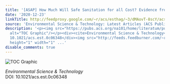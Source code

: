 ```yaml
---
title: '[ASAP] How Much Will Safe Sanitation for all Cost? Evidence from Five Cities'
date: '2020-12-23'
linkTitle: http://feedproxy.google.com/~r/acs/esthag/~3/dMAovT-8scY/acs.est.0c06348
source: 'Environmental Science & Technology: Latest Articles (ACS Publications)'
description: '<p><img src="https://pubs.acs.org/na101/home/literatum/publisher/achs/journals/content/esthag/0/esthag.ahead-of-print/acs.est.0c06348/20201223/images/medium/es0c06348_0006.gif"
  alt="TOC Graphic"/></p><div><cite>Environmental Science & Technology</cite></div><div>DOI:
  10.1021/acs.est.0c06348</div><img src="http://feeds.feedburner.com/~r/acs/esthag/~4/dMAovT-8scY"
  height="1" width="1" ...'
disable_comments: true
---
```

<p><img src="https://pubs.acs.org/na101/home/literatum/publisher/achs/journals/content/esthag/0/esthag.ahead-of-print/acs.est.0c06348/20201223/images/medium/es0c06348_0006.gif" alt="TOC Graphic"/></p><div><cite>Environmental Science & Technology</cite></div><div>DOI: 10.1021/acs.est.0c06348</div><img src="http://feeds.feedburner.com/~r/acs/esthag/~4/dMAovT-8scY" height="1" width="1" ...